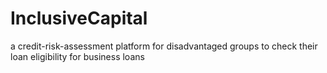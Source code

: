 # InclusiveCapital
a credit-risk-assessment platform for disadvantaged groups to check their loan eligibility for business loans
